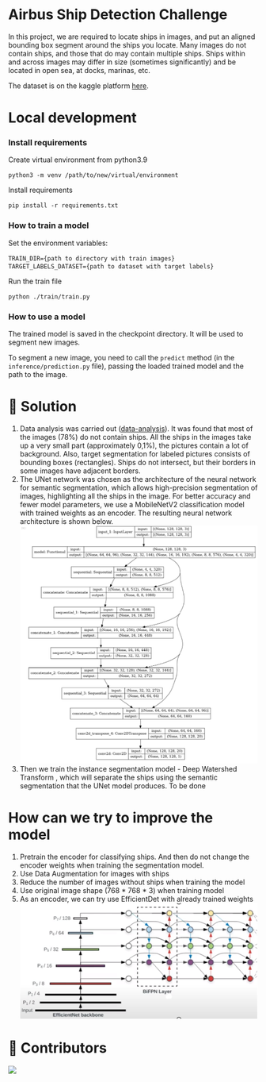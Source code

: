 # Airbus Ship Detection Challenge

In this project, we are required to locate ships in images, and put an aligned bounding box segment around the ships you
locate. Many images do not contain ships, and those that do may contain multiple ships.
Ships within and across images may differ in size (sometimes significantly) and be located in open sea, at docks,
marinas, etc.

The dataset is on the kaggle platform [here](https://www.kaggle.com/c/airbus-ship-detection/data).

# Local development

### Install requirements

Create virtual environment from python3.9<br>

```
python3 -m venv /path/to/new/virtual/environment
```

Install requirements<br>

```
pip install -r requirements.txt
```

### How to train a model
Set the environment variables:

    TRAIN_DIR={path to directory with train images}
    TARGET_LABELS_DATASET={path to dataset with target labels}
Run the train file

    python ./train/train.py
### How to use a model
The trained model is saved in the checkpoint directory. It will be used to segment new images.

To segment a new image, you need to call the `predict` method (in the `inference/prediction.py` file), passing the loaded trained model and the path to the image.

# 🎯 Solution
1. Data analysis was carried out ([data-analysis](https://github.com/VLADISLAV008/Airbus-Ship-Detection-Challenge/blob/master/data-analysis.ipynb)).
It was found that most of the images (78%) do not contain ships.
All the ships in the images take up a very small part (approximately 0,1%), the pictures contain a lot of background.
Also, target segmentation for labeled pictures consists of bounding boxes (rectangles). Ships do not intersect, but their borders in some images have adjacent borders.
2. The UNet network was chosen as the architecture of the neural network for semantic segmentation, which allows high-precision segmentation of images, highlighting all the ships in the image.
For better accuracy and fewer model parameters, we use a MobileNetV2 classification model with trained weights as an encoder.
The resulting neural network architecture is shown below.
![img.png](MyUNetModel.png)
4. Then we train the instance segmentation model - Deep Watershed Transform , which will separate the ships using the semantic segmentation that the UNet model produces.
To be done

# How can we try to improve the model
1. Pretrain the encoder for classifying ships. And then do not change the encoder weights when training the segmentation model.
2. Use Data Augmentation for images with ships
3. Reduce the number of images without ships when training the model
4. Use original image shape (768 * 768 * 3) when training model
5. As an encoder,  we can try use EfficientDet with already trained weights
![img.png](EfficientDet.png)

# 📜 Contributors
[![](https://github.com/VLADISLAV008.png?size=50)](https://github.com/VLADISLAV008)
